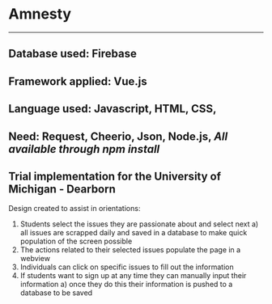 # Amnesty
---------------------------------------------
Database used:
Firebase
---------------------------------------------
Framework applied:
Vue.js
---------------------------------------------
Language used:
Javascript,
HTML,
CSS,
---------------------------------------------
Need:
Request,
Cheerio,
Json,
Node.js,
*All available through npm install*
---------------------------------------------
Trial implementation for the University of Michigan - Dearborn
---------------------------------------------
Design created to assist in orientations:

1. Students select the issues they are passionate about and select next
  a) all issues are scrapped daily and saved in a database to make quick population of the screen possible
2. The actions related to their selected issues populate the page in a webview
3. Individuals can click on specific issues to fill out the information
4. If students want to sign up at any time they can manually input their information
  a) once they do this their information is pushed to a database to be saved
